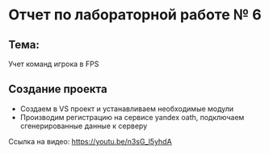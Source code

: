 # Отчет по лабораторной работе № 6  

## Тема:  
Учет команд игрока в FPS  

## Создание проекта  

- Создаем в VS проект и устанавливаем необходимые модули
- Производим регистрацию на сервисе yandex oath, подключаем сгенерированные данные к серверу


Ссылка на видео: https://youtu.be/n3sG_l5yhdA
